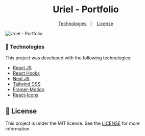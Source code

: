 <h1 align="center">Uriel - Portfolio</h1>

<p align="center">
  <a href="#rocket-technologies">Technologies</a>&nbsp;&nbsp;&nbsp;|&nbsp;&nbsp;&nbsp;
  <a href="#memo-license">License</a>
</p>

![Uriel - Portfolio](https://i.imgur.com/ClpDf9I.png)

### :rocket: Technologies

This project was developed with the following technologies:

- [React JS](https://reactjs.org/)
- [React Hooks](https://reactjs.org/docs/hooks-intro.html)
- [Next JS](https://nextjs.org/)
- [Tailwind CSS](https://tailwindcss.com/)
- [Framer-Motion](https://www.framer.com/motion/)
- [React-Icons](https://react-icons.netlify.com/)


## :memo: License

This project is under the MIT license. See the [LICENSE](https://github.com/UrielGui/portfolio/blob/master/LICENSE) for more information.

